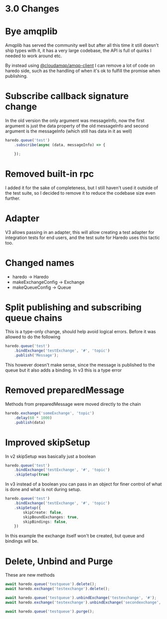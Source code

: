 # 3.0 Changes

# Bye amqplib

Amqplib has served the community well but after all this time it still doesn't
ship types with it, it has a very large codebase, the API is full of quirks I
needed to work around etc.

By instead using [@cloudamqp/amqp-client](https://github.com/cloudamqp/amqp-client.js) I can remove a lot of code on haredo
side, such as the handling of when it's ok to fulfill the promise when publishing.

# Subscribe callback signature change

In the old version the only argument was messageInfo, now the first argument is just
the data property of the old messageInfo and second argument is the messageInfo
(which still has data in it as well)

```ts
haredo.queue('test')
    .subscribe(async (data, messageInfo) => {

    });
```

# Removed built-in rpc

I added it for the sake of completeness, but I still haven't used it outside of
the test suite, so I decided to remove it to reduce the codebase size even further.

# Adapter

V3 allows passing in an adapter, this will allow creating a test adapter for
integration tests for end users, and the test suite for Haredo uses this tactic
too.

# Changed names

* haredo -> Haredo
* makeExchangeConfig -> Exchange
* makeQueueConfig -> Queue

# Split publishing and subscribing queue chains

This is a type-only change, should help avoid logical errors.
Before it was allowed to do the following

```ts
haredo.queue('test')
    .bindExchange('testExchange', '#', 'topic')
    .publish('Message');
```

This however doesn't make sense, since the message is published to the queue but
it also adds a binding. In v3 this is a type error

# Removed preparedMessage

Methods from preparedMessage were moved directly to the chain

```ts
haredo.exchange('someExchange', 'topic')
    .delay(60 * 1000)
    .publish(data)
```

# Improved skipSetup

In v2 skipSetup was basically just a boolean
```ts
haredo.queue('test')
    .bindExchange('testExchange', '#', 'topic')
    .skipSetup(true)
```

In v3 instead of a boolean you can pass in an object for finer control of what is
done and what is not during setup.

```ts
haredo.queue('test')
    .bindExchange('testExchange', '#', 'topic')
    .skipSetup({
        skipCreate: false,
        skipBoundExchanges: true,
        skipBindings: false,
    })
```

In this example the exchange itself won't be created, but queue and bindings will be.

# Delete, Unbind and Purge

These are new methods

```ts
await haredo.queue('testqueue').delete();
await haredo.exchange('testexchange').delete();

await haredo.queue('testqueue').unbindExchange('testexchange', '#');
await haredo.exchange('testexchange').unbindExchange('secondexchange', '#');

await haredo.queue('testqueue').purge();
```